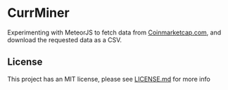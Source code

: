 CurrMiner
=========

Experimenting with MeteorJS to fetch data from [Coinmarketcap.com](http://coinmarketcap.com/currencies/views/all/), and download the requested data as a CSV.

License
-------
This project has an MIT license, please see [LICENSE.md](https://github.com/oosidat/currminer/blob/master/LICENSE.md) for more info
